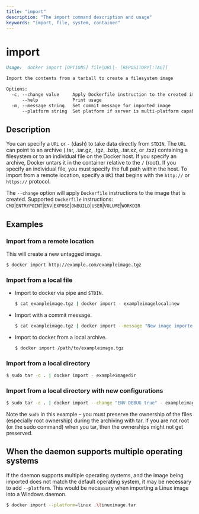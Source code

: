 ```yaml
---
title: "import"
description: "The import command description and usage"
keywords: "import, file, system, container"
---
```


# import

```markdown
Usage:  docker import [OPTIONS] file|URL|- [REPOSITORY[:TAG]]

Import the contents from a tarball to create a filesystem image

Options:
  -c, --change value     Apply Dockerfile instruction to the created image (default [])
      --help             Print usage
  -m, --message string   Set commit message for imported image
      --platform string  Set platform if server is multi-platform capable
```

## Description

You can specify a `URL` or `-` (dash) to take data directly from `STDIN`. The
`URL` can point to an archive (.tar, .tar.gz, .tgz, .bzip, .tar.xz, or .txz)
containing a filesystem or to an individual file on the Docker host.  If you
specify an archive, Docker untars it in the container relative to the `/`
(root). If you specify an individual file, you must specify the full path within
the host. To import from a remote location, specify a `URI` that begins with the
`http://` or `https://` protocol.

The `--change` option will apply `Dockerfile` instructions to the image
that is created.
Supported `Dockerfile` instructions:
`CMD`|`ENTRYPOINT`|`ENV`|`EXPOSE`|`ONBUILD`|`USER`|`VOLUME`|`WORKDIR`

## Examples

### Import from a remote location

This will create a new untagged image.

```bash
$ docker import http://example.com/exampleimage.tgz
```

### Import from a local file

- Import to docker via pipe and `STDIN`.

  ```bash
  $ cat exampleimage.tgz | docker import - exampleimagelocal:new
  ```

- Import with a commit message.

  ```bash
  $ cat exampleimage.tgz | docker import --message "New image imported from tarball" - exampleimagelocal:new
  ```

- Import to docker from a local archive.

  ```bash
  $ docker import /path/to/exampleimage.tgz
  ```

### Import from a local directory

```bash
$ sudo tar -c . | docker import - exampleimagedir
```

### Import from a local directory with new configurations

```bash
$ sudo tar -c . | docker import --change "ENV DEBUG true" - exampleimagedir
```

Note the `sudo` in this example – you must preserve
the ownership of the files (especially root ownership) during the
archiving with tar. If you are not root (or the sudo command) when you
tar, then the ownerships might not get preserved.

## When the daemon supports multiple operating systems

If the daemon supports multiple operating systems, and the image being imported
does not match the default operating system, it may be necessary to add
`--platform`. This would be necessary when importing a Linux image into a Windows
daemon.

```bash
$ docker import --platform=linux .\linuximage.tar
```
